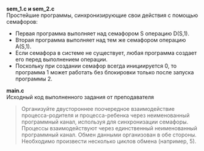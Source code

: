 **sem_1.c и sem_2.c**  
Простейшие программы, синхронизирующие свои действия с помощью семафоров:
- Первая программа выполняет над семафором S операцию D(S,1).
- Вторая программа выполняет над тем же семафором операцию A(S,1).
- Если семафора в системе не существует, любая программа создает его перед выполнением операции.
- Поскольку при создании семафор всегда инициируется 0, то программа 1 может работать без блокировки только после запуска программы 2. 

**main.c**  
Исходный код выполненного задания от преподавателя
> Организуйте двустороннее поочередное взаимодействие процесса-родителя и процесса-ребенка через неименованный программный канал, используя для синхронизации семафоры. Процессы взаимодействуют через единственный неименованный программный канал. Обмен данными организован в обе стороны. Необходимо произвести несколько циклов обмена (например, 5).